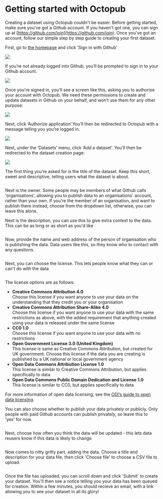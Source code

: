 # Getting started with Octopub

Creating a dataset using Octopub couldn't be easier. Before getting started,
make sure you've got a Github account. If you haven't got one, you can sign up
at [https://github.com/join](https://github.com/join). Once you've got an account,
follow our simple step by step guide to creating your first dataset.

First, go to [the homepage](https://octopub.io) and click 'Sign in with Github'

![](/assets/tutorial/step1.gif)

If you’re not already logged into Github, you’ll be prompted to sign in to your Github account.

![](/assets/tutorial/step2.png)

Once you're signed in, you’ll see a screen like this, asking you to authorise your
account with Octopub. We need these permissions to create and update datasets
in Github on your behalf, and won’t use them for any other purpose:

![](/assets/tutorial/step3.png)

Next, click ‘Authorize application’.You’ll then be redirected to Octopub with a message telling you you’re logged in.

![](/assets/tutorial/step4.png)

Next, under the ‘Datasets’ menu, click ‘Add a dataset’. You’ll then be redirected to the dataset creation page:

![](/assets/tutorial/step5.png)

The first thing you’re asked for is the title of the dataset. Keep this short, sweet and descriptive, telling users what the dataset is about.

<img src="/assets/tutorial/step7.png" alt="" class="full-width">

Next is the owner. Some people may be members of what Github calls 'organisations', allowing you to publish data to an organisations' account, rather than your own. If you're the member of an organisation, and want to publish there instead, choose from the dropdown list, otherwise, you can leave this alone.

Next is the description, you can use this to give extra context to the data. This can be as long or as short as you'd like

<img src="/assets/tutorial/step8.png" alt="" class="full-width">

Now, provide the name and web address of the person of organisation who is publishing the data. Data users like this, so they know who to contact with any questions.

<img src="/assets/tutorial/step9.png" alt="" class="full-width">

Next, you can choose the license. This lets people know what they can or can't do with the data

<img src="/assets/tutorial/step10.png" alt="" class="full-width">

The license options are as follows:

* **Creative Commons Attribution 4.0** <br>
Choose this license if you want anyone to use your data on the understanding that they credit you or your organisation
* **Creative Commons Attribution Share-Alike 4.0** <br>
Choose this license if you want anyone to use your data with the same restrictions as above, with the added requirement that anything created using your data is released under the same license
* **CC0 1.0**<br>
Choose this license if you want anyone to use your data with no restrictions
* **Open Government License 3.0 (United Kingdom)** <br>
This license is same as Creative Commons Attribution, but created for UK government. Choose this license if the data you are creating is published by a UK national or local government agency
* **Open Data Commons Attribution License 1.0** <br>
This license is similar to Creative Commons Attribution, but applies specifically to data
* **Open Data Commons Public Domain Dedication and License 1.0** <br>
This license is similar to CC0, but applies specifically to data

For more information of open data licensing, see the [ODI’s guide to open data licensing](https://theodi.org/guides/publishers-guide-open-data-licensing).

You can also choose whether to publish your data privately or publicly. Only people with paid Github accounts can publish privately, so leave this to 'yes' for now.

<img src="/assets/tutorial/step11.png" alt="" class="full-width">

Next, choose how often you think the data will be updated - this lets data reusers know if this data is likely to change

<img src="/assets/tutorial/step12.png" alt="" class="full-width">

Now comes to nitty gritty part, adding the data. Choose a title and description for your data file, then click 'Choose file' to choose a CSV file to upload.

<img src="/assets/tutorial/step13.png" alt="" class="full-width">

Once the file has uploaded, you can scroll down and click 'Submit' to create your dataset. You'll then see a notice telling you your data has been queued for creation. Within a few minutes, you should recieve an email, with a link allowing you to see your dataset in all its glory!
